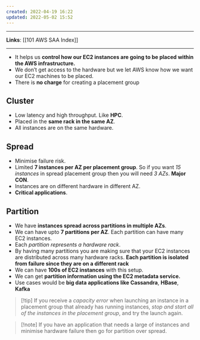```yaml
---
created: 2022-04-19 16:22
updated: 2022-05-02 15:52
---
```

---
**Links**: [[101 AWS SAA Index]]

---
-   It helps us **control how our EC2 instances are going to be placed within the AWS infrastructure.**
-   We don’t get access to the hardware but we let AWS know how we want our EC2 machines to be placed.
-   There is **no charge** for creating a placement group

## Cluster
- Low latency and high throughput. Like **HPC**.
- Placed in the **same rack in the same AZ**.
- All instances are on the same hardware.

## Spread
- Minimise failure risk.
- Limited **7 instances per AZ per placement group**. So if you want *15 instances* in spread placement group then you will need *3 AZs*. **Major CON**.
- Instances are on different hardware in different AZ.
- **Critical applications**.

## Partition
- We have **instances spread across partitions in multiple AZs**.
- We can have upto **7 partitions per AZ**. Each partition can have many EC2 instances.
- Each *partition represents a hardware rack*.
-   By having many partitions you are making sure that your EC2 instances are distributed across many hardware racks. **Each partition is isolated from failure since they are on a different rack**
-   We can have **100s of EC2 instances** with this setup.
-   We can get **partition information using the EC2 metadata service.**
-   Use cases would be **big data applications like Cassandra**, **HBase**, **Kafka**

> [!tip] If you receive a *capacity error* when launching an instance in a placement group that already has running instances, *stop and start all of the instances in the placement group*, and try the launch again. 

> [!note] If you have an application that needs a large of instances and minimise hardware failure then go for partition over spread.